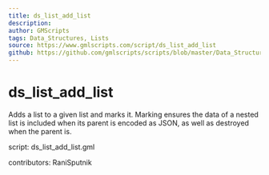 ```yaml
---
title: ds_list_add_list
description: 
author: GMScripts
tags: Data_Structures, Lists
source: https://www.gmlscripts.com/script/ds_list_add_list
github: https://github.com/gmlscripts/scripts/blob/master/Data_Structures/Lists/ds_list_add_list.gml
---
```


ds_list_add_list
================

Adds a list to a given list and marks it.
Marking ensures the data of a nested list is
included when its parent is encoded as JSON,
as well as destroyed when the parent is.

script: ds_list_add_list.gml

contributors: RaniSputnik

